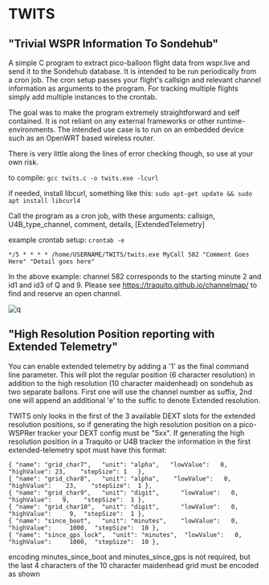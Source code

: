 # TWITS

"Trivial WSPR Information To Sondehub"
------------

A simple C program to extract pico-balloon flight data from wspr.live and send it to the Sondehub database. It is intended to be run periodically from a cron job. The cron setup passes your flight's callsign and relevant channel information as arguments to the program. For tracking multiple flights simply add multiple instances to the crontab.

The goal was to make the program extremely straightforward and self contained. It is not reliant on any external frameworks or other runtime-environments. The intended use case is to run on an embedded device such as an OpenWRT based wireless router.

There is very little along the lines of error checking though, so use at your own risk.

to compile:    `gcc twits.c -o twits.exe -lcurl`

if needed, install libcurl, something like this:  `sudo apt-get update && sudo apt install libcurl4`



Call the program as a cron job, with these arguments: callsign, U4B_type_channel, comment, details, [ExtendedTelemetry]

example crontab setup: `crontab -e`

`*/5 * * * * /home/USERNAME/TWITS/twits.exe MyCall 582 "Comment Goes Here" "Detail goes here"`

In the above example: channel 582 corresponds to the starting minute 2 and id1 and id3 of Q and 9. Please see https://traquito.github.io/channelmap/ to find and reserve an open channel.

![q](https://github.com/user-attachments/assets/b7c6b9da-4d5e-4699-8208-35be26adce0c)

"High Resolution Position reporting with Extended Telemetry"
------------
You can enable extended telemetry by adding a '1' as the final command line parameter. This will plot the regular position (6 character resolution) in addition to the high resolution (10 character maidenhead) on sondehub as two separate ballons. First one will use the channel number as suffix, 2nd one will append an additional 'e' to the suffic to denote Extended resolution. 

TWITS only looks in the first of the 3 available DEXT slots for the extended resolution positions, so if generating the high resolution position on a pico-WSPRer tracker your DEXT config must be "5xx". If generating the high resolution position in a Traquito or U4B tracker the information in the first extended-telemetry spot must have this format:

```
{ "name": "grid_char7",   "unit": "alpha",   "lowValue":   0,    "highValue": 23,    "stepSize": 1   },
{ "name": "grid_char8",   "unit": "alpha",    "lowValue":   0,    "highValue":    23,    "stepSize":  1 },
{ "name": "grid_char9",   "unit": "digit",      "lowValue":   0,    "highValue":   9,    "stepSize":  1 },
{ "name": "grid_char10",  "unit": "digit",      "lowValue":   0,  "highValue":     9,  "stepSize":  1 },
{ "name": "since_boot",   "unit": "minutes",    "lowValue":   0,  "highValue":     1000,  "stepSize":  10 },
{ "name": "since_gps_lock",  "unit": "minutes",  "lowValue":   0,  "highValue":     1000,  "stepSize":  10 },
```
encoding minutes_since_boot and minutes_since_gps is not required, but the last 4 characters of the 10 character maidenhead grid must be encoded as shown





